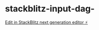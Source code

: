 # stackblitz-input-dag-

[Edit in StackBlitz next generation editor ⚡️](https://stackblitz.com/~/github.com/Magnus0155/stackblitz-input-dag-)